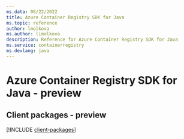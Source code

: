 ```yaml
---
ms.data: 08/22/2022
title: Azure Container Registry SDK for Java
ms.topic: reference
author: lmolkova
ms.author: limolkova
description: Reference for Azure Container Registry SDK for Java
ms.service: containerregistry
ms.devlang: java
---
```

# Azure Container Registry SDK for Java - preview

## Client packages - preview
[!INCLUDE [client-packages](container-registry-client-index.md)]
